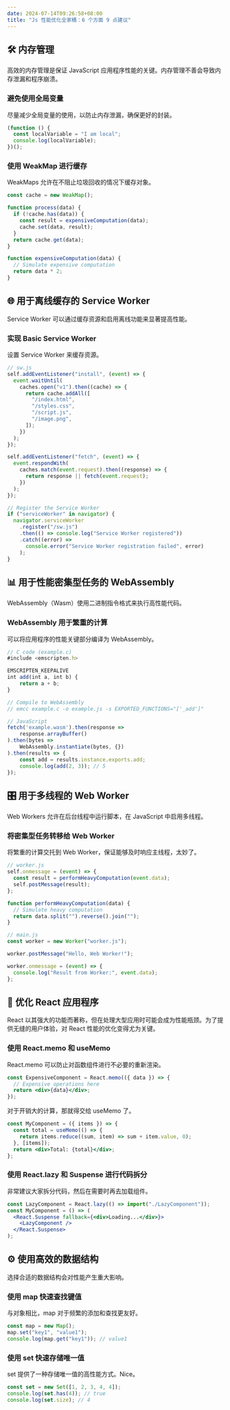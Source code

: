 ```yaml
---
date: 2024-07-14T09:26:58+08:00
title: "Js 性能优化全家桶：6 个方面 9 点建议"
---
```


## 🛠️ 内存管理

高效的内存管理是保证 JavaScript 应用程序性能的关键。内存管理不善会导致内存泄漏和程序崩溃。

### 避免使用全局变量

尽量减少全局变量的使用，以防止内存泄漏，确保更好的封装。

```js
(function () {
  const localVariable = "I am local";
  console.log(localVariable);
})();
```

### 使用 WeakMap 进行缓存

WeakMaps 允许在不阻止垃圾回收的情况下缓存对象。

```js
const cache = new WeakMap();

function process(data) {
  if (!cache.has(data)) {
    const result = expensiveComputation(data);
    cache.set(data, result);
  }
  return cache.get(data);
}

function expensiveComputation(data) {
  // Simulate expensive computation
  return data * 2;
}
```

## 🌐 用于离线缓存的 Service Worker

Service Worker 可以通过缓存资源和启用离线功能来显著提高性能。

### 实现 Basic Service Worker

设置 Service Worker 来缓存资源。

```js
// sw.js
self.addEventListener("install", (event) => {
  event.waitUntil(
    caches.open("v1").then((cache) => {
      return cache.addAll([
        "/index.html",
        "/styles.css",
        "/script.js",
        "/image.png",
      ]);
    })
  );
});

self.addEventListener("fetch", (event) => {
  event.respondWith(
    caches.match(event.request).then((response) => {
      return response || fetch(event.request);
    })
  );
});

// Register the Service Worker
if ("serviceWorker" in navigator) {
  navigator.serviceWorker
    .register("/sw.js")
    .then(() => console.log("Service Worker registered"))
    .catch((error) =>
      console.error("Service Worker registration failed", error)
    );
}
```

## 📊 用于性能密集型任务的 WebAssembly

WebAssembly（Wasm）使用二进制指令格式来执行高性能代码。

### WebAssembly 用于繁重的计算

可以将应用程序的性能关键部分编译为 WebAssembly。

```js
// C code (example.c)
#include <emscripten.h>

EMSCRIPTEN_KEEPALIVE
int add(int a, int b) {
    return a + b;
}

// Compile to WebAssembly
// emcc example.c -o example.js -s EXPORTED_FUNCTIONS="['_add']"

// JavaScript
fetch('example.wasm').then(response =>
    response.arrayBuffer()
).then(bytes =>
    WebAssembly.instantiate(bytes, {})
).then(results => {
    const add = results.instance.exports.add;
    console.log(add(2, 3)); // 5
});
```

## 🎛️ 用于多线程的 Web Worker

Web Workers 允许在后台线程中运行脚本，在 JavaScript 中启用多线程。

### 将密集型任务转移给 Web Worker

将繁重的计算交托到 Web Worker，保证能够及时响应主线程，太妙了。

```js
// worker.js
self.onmessage = (event) => {
  const result = performHeavyComputation(event.data);
  self.postMessage(result);
};

function performHeavyComputation(data) {
  // Simulate heavy computation
  return data.split("").reverse().join("");
}

// main.js
const worker = new Worker("worker.js");

worker.postMessage("Hello, Web Worker!");

worker.onmessage = (event) => {
  console.log("Result from Worker:", event.data);
};
```

## 🚀 优化 React 应用程序

React 以其强大的功能而著称，但在处理大型应用时可能会成为性能瓶颈。为了提供无缝的用户体验，对 React 性能的优化变得尤为关键。

### 使用 React.memo 和 useMemo

React.memo 可以防止对函数组件进行不必要的重新渲染。

```jsx
const ExpensiveComponent = React.memo(({ data }) => {
  // Expensive operations here
  return <div>{data}</div>;
});
```

对于开销大的计算，那就得交给 useMemo 了。

```jsx
const MyComponent = ({ items }) => {
  const total = useMemo(() => {
    return items.reduce((sum, item) => sum + item.value, 0);
  }, [items]);
  return <div>Total: {total}</div>;
};
```

### 使用 React.lazy 和 Suspense 进行代码拆分

非常建议大家拆分代码，然后在需要时再去加载组件。

```jsx
const LazyComponent = React.lazy(() => import("./LazyComponent"));
const MyComponent = () => (
  <React.Suspense fallback={<div>Loading...</div>}>
    <LazyComponent />
  </React.Suspense>
);
```

## ⚙️ 使用高效的数据结构

选择合适的数据结构会对性能产生重大影响。

### 使用 map 快速查找键值

与对象相比，map 对于频繁的添加和查找更友好。

```js
const map = new Map();
map.set("key1", "value1");
console.log(map.get("key1")); // value1
```

### 使用 set 快速存储唯一值

set 提供了一种存储唯一值的高性能方式。Nice。

```js
const set = new Set([1, 2, 3, 4, 4]);
console.log(set.has(4)); // true
console.log(set.size); // 4
```
